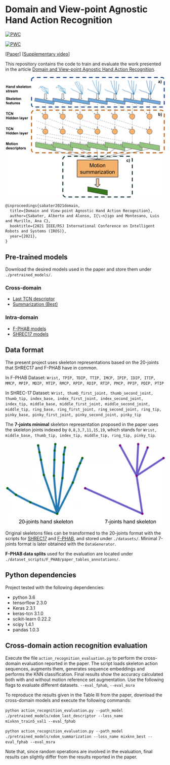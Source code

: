 # Domain and View-point Agnostic Hand Action Recognition

[![PWC](https://img.shields.io/endpoint.svg?url=https://paperswithcode.com/badge/domain-and-view-point-agnostic-hand-action/skeleton-based-action-recognition-on-first)](https://paperswithcode.com/sota/skeleton-based-action-recognition-on-first?p=domain-and-view-point-agnostic-hand-action)

[![PWC](https://img.shields.io/endpoint.svg?url=https://paperswithcode.com/badge/domain-and-view-point-agnostic-hand-action/skeleton-based-action-recognition-on-shrec)](https://paperswithcode.com/sota/skeleton-based-action-recognition-on-shrec?p=domain-and-view-point-agnostic-hand-action)

[[Paper](https://arxiv.org/abs/2103.02303)] [[Supplementary video](https://drive.google.com/file/d/11PCKkrdj2bRDRepeZGu3ke5I3iALaotH/view?usp=sharing)]

This repository contains the code to train and evaluate the work presented in the article [Domain and View-point Agnostic Hand Action Recognition](https://arxiv.org/abs/2103.02303).

![Motion representation model](https://github.com/AlbertoSabater/Domain-and-View-point-Agnostic-Hand-Action-Recognition/blob/main/TCN_pipeline.png)

```
@inproceedings{sabater2021domain,
  title={Domain and View-point Agnostic Hand Action Recognition},
  author={Sabater, Alberto and Alonso, I{\~n}igo and Montesano, Luis and Murillo, Ana C},
  booktitle={2021 IEEE/RSJ International Conference on Intelligent Robots and Systems (IROS)},
  year={2021},
}
```

## Pre-trained models

Download the desired models used in the paper and store them under `./pretrained_models/`.

### Cross-domain
* [Last TCN descriptor](https://drive.google.com/file/d/1G8etWqt--gKG7P9NwEYIkSEw56JCdlBB/view?usp=sharing)
* [Summarization (Best)](https://drive.google.com/file/d/14SAHXg6TWNSc8pWjhuEDN2sQadbXTi_q/view?usp=sharing)

### Intra-domain
* [F-PHAB models](https://drive.google.com/file/d/1yF6fAxgabas3juLb6TDBSbAek2YhbYZ8/view?usp=sharing)
* [SHREC17 models](https://drive.google.com/file/d/19dliuo0MJv0seOcOVd-2L2kQHvsASo3q/view?usp=sharing)


## Data format

The present project uses skeleton representations based on the 20-joints that SHREC17 and F-PHAB have in common.

In F-PHAB Dataset: `Wrist, TPIP, TDIP, TTIP, IMCP, IPIP, IDIP, ITIP, MMCP, MPIP, MDIP, MTIP, RMCP, RPIP, RDIP, RTIP, PMCP, PPIP, PDIP, PTIP`

In SHREC-17 Dataset: `Wrist, thumb_first_joint, thumb_second_joint, thumb_tip, index_base, index_first_joint, index_second_joint, index_tip, middle_base, middle_first_joint, middle_second_joint, middle_tip, ring_base, ring_first_joint, ring_second_joint, ring_tip, pinky_base, pinky_first_joint, pinky_second_joint, pinky_tip`

The **7-joints minimal** skeleton representation proposed in the paper uses the skeleton joints indexed by `0,8,3,7,11,15,19`, which stands for `Wrist, middle_base, thumb_tip, index_tip, middle_tip, ring_tip, pinky_tip`.

![Skeleton representations](https://github.com/AlbertoSabater/Domain-and-View-point-Agnostic-Hand-Action-Recognition/blob/main/minimal_hand_v2.png)

Original skeletons files can be transformed to the 20-joints format with the scripts for [SHREC17](https://github.com/AlbertoSabater/Domain-View-point-Agnostic-Hand-Action-Recognition/blob/main/dataset_scripts/common_pose/shrec17_to_common_pose.py) and [F-PHAB](https://github.com/AlbertoSabater/Domain-View-point-Agnostic-Hand-Action-Recognition/blob/main/dataset_scripts/common_pose/f-phab_to_common_pose.py), and stored under `./datasets/`. Minimal 7-joints format is later obtained with the `DataGenerator`.

**F-PHAB data splits** used for the evaluation are located under `./dataset_scripts/F_PHAB/paper_tables_annotations/`.


## Python dependencies

Project tested with the following dependencies:

 * python 3.6
 * tensorflow 2.3.0
 * Keras 2.3.1
 * keras-tcn 3.1.0
 * scikit-learn 0.22.2
 * scipy 1.4.1
 * pandas 1.0.3


## Cross-domain action recognition evaluation

Execute the file `action_recognition_evaluation.py` to perform the cross-domain evaluation reported in the paper. The script loads skeleton action sequences, augments them, generates sequence embeddings and performs the KNN classification. Final results show the accuracy calculated both with and without motion reference set augmentation. Use the following flags to evaluate different datasets. `--eval_fphab`, `--eval_msra`

To reproduce the results given in the Table III from the paper, download the cross-domain models and execute the following commands:

`python action_recognition_evaluation.py --path_model ./pretrained_models/xdom_last_descriptor --loss_name mixknn_train5_val1 --eval_fphab`

`python action_recognition_evaluation.py --path_model ./pretrained_models/xdom_summarization --loss_name mixknn_best --eval_fphab --eval_msra`

Note that, since random operations are involved in the evaluation, final results can slightly differ from the results reported in the paper.
